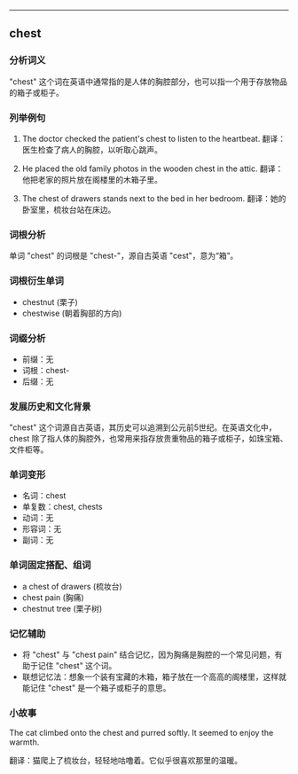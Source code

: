 
---------------
## chest
### 分析词义
"chest" 这个词在英语中通常指的是人体的胸腔部分，也可以指一个用于存放物品的箱子或柜子。

### 列举例句
1. The doctor checked the patient's chest to listen to the heartbeat.
   翻译：医生检查了病人的胸腔，以听取心跳声。

2. He placed the old family photos in the wooden chest in the attic.
   翻译：他把老家的照片放在阁楼里的木箱子里。

3. The chest of drawers stands next to the bed in her bedroom.
   翻译：她的卧室里，梳妆台站在床边。

### 词根分析
单词 "chest" 的词根是 "chest-"，源自古英语 "cest"，意为“箱”。

### 词根衍生单词
- chestnut (栗子)
- chestwise (朝着胸部的方向)

### 词缀分析
- 前缀：无
- 词根：chest-
- 后缀：无

### 发展历史和文化背景
"chest" 这个词源自古英语，其历史可以追溯到公元前5世纪。在英语文化中，chest 除了指人体的胸腔外，也常用来指存放贵重物品的箱子或柜子，如珠宝箱、文件柜等。

### 单词变形
- 名词：chest
- 单复数：chest, chests
- 动词：无
- 形容词：无
- 副词：无

### 单词固定搭配、组词
- a chest of drawers (梳妆台)
- chest pain (胸痛)
- chestnut tree (栗子树)

### 记忆辅助
- 将 "chest" 与 "chest pain" 结合记忆，因为胸痛是胸腔的一个常见问题，有助于记住 "chest" 这个词。
- 联想记忆法：想象一个装有宝藏的木箱，箱子放在一个高高的阁楼里，这样就能记住 "chest" 是一个箱子或柜子的意思。

### 小故事
The cat climbed onto the chest and purred softly. It seemed to enjoy the warmth.

翻译：猫爬上了梳妆台，轻轻地咕噜着。它似乎很喜欢那里的温暖。

